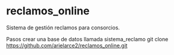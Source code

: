 # reclamos_online
Sistema de gestión reclamos para consorcios.

Pasos
crear una base de datos llamada sistema_reclamo
git clone https://github.com/arielarce2/reclamos_online.git
